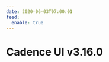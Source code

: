 ```yaml
---
date: 2020-06-03T07:00:01
feed:
  enable: true
---
```


# Cadence UI v3.16.0
<release-notes
  owner="uber"
  repo="cadence-web"
  tag="untagged-857dc8c38169532ab9ba"
/>
